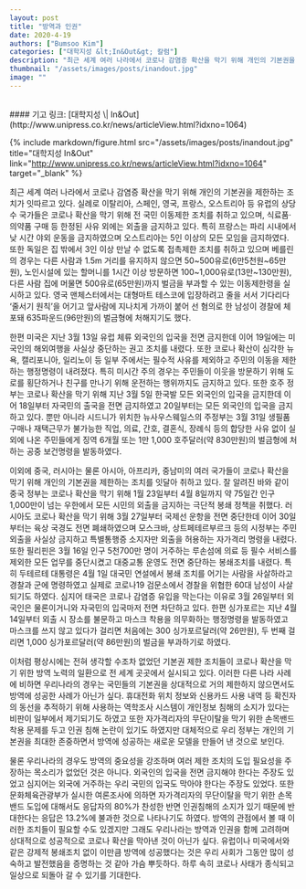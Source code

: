 ```yaml
---
layout: post
title: "방역과 인권"
date: 2020-4-19
authors: ["Bumsoo Kim"]
categories: ["대학지성 &lt;In&Out&gt; 칼럼"]
description: "최근 세계 여러 나라에서 코로나 감염증 확산을 막기 위해 개인의 기본권을 제한하는 조치가 잇따르고 있다. 실례로 이탈리아, 스페인, 영국, 프랑스, 오스트리아 등 유럽의 상당수 국가들은 코로나 확산을 막기 위해 전 국민 이동제한 조치를 취하고 있으며, 식료품·의약품 구매 등 한정된 사유 외에는 외출을 금지하고 있다."
thumbnail: "/assets/images/posts/inandout.jpg"
image: ""
---
```


<br>
#### 기고 링크: [대학지성 \| In&Out](http://www.unipress.co.kr/news/articleView.html?idxno=1064)

{% include markdown/figure.html src="/assets/images/posts/inandout.jpg" title="대학지성 In&Out" link="http://www.unipress.co.kr/news/articleView.html?idxno=1064" target="_blank" %}

최근 세계 여러 나라에서 코로나 감염증 확산을 막기 위해 개인의 기본권을 제한하는 조치가 잇따르고 있다. 실례로 이탈리아, 스페인, 영국, 프랑스, 오스트리아 등 유럽의 상당수 국가들은 코로나 확산을 막기 위해 전 국민 이동제한 조치를 취하고 있으며, 식료품·의약품 구매 등 한정된 사유 외에는 외출을 금지하고 있다. 특히 프랑스는 파리 시내에서 낮 시간 야외 운동을 금지하였으며 오스트리아는 5인 이상의 모든 모임을 금지하였다. 또한 독일은 집 밖에서 3인 이상 만날 수 없도록 접촉제한 조치를 취하고 있으며 베를린의 경우는 다른 사람과 1.5m 거리를 유지하지 않으면 50~500유로(6만5천원~65만원), 노인시설에 있는 할머니를 1시간 이상 방문하면 100~1,000유로(13만~130만원), 다른 사람 집에 머물면 500유로(65만원)까지 벌금을 부과할 수 있는 이동제한령을 실시하고 있다. 영국 맨체스터에서는 대형마트 테스코에 입장하려고 줄을 서서 기다리다 ‘줄서기 원칙’을 어기고 앞사람에 지나치게 가까이 붙어 선 혐의로 한 남성이 경찰에 체포돼 635파운드(96만원)의 벌금형에 처해지기도 했다.

한편 미국은 지난 3월 13일 유럽 체류 외국인의 입국을 전면 금지한데 이어 19일에는 미국인의 해외여행을 사실상 중단하는 권고 조치를 내렸다. 또한 코로나 확산이 심각한 뉴욕, 캘리포니아, 일리노이 등 일부 주에서는 필수적 사유를 제외하고 주민의 이동을 제한하는 행정명령이 내려졌다. 특히 미시간 주의 경우는 주민들이 이웃을 방문하기 위해 도로를 횡단하거나 친구를 만나기 위해 운전하는 행위까지도 금지하고 있다. 또한 호주 정부는 코로나 확산을 막기 위해 지난 3월 5일 한국발 모든 외국인의 입국을 금지한데 이어 18일부터 자국민의 출국을 전면 금지하였고 20일부터는 모든 외국인의 입국을 금지하고 있다. 뿐만 아니라 시드니가 위치한 뉴사우스웨일스의 주정부는 3월 31일 생필품 구매나 재택근무가 불가능한 직업, 의료, 간호, 결혼식, 장례식 등의 합당한 사유 없이 실외에 나온 주민들에게 징역 6개월 또는 1만 1,000 호주달러(약 830만원)의 벌금형에 처하는 공중 보건명령을 발동하였다.

이외에 중국, 러시아는 물론 아시아, 아프리카, 중남미의 여러 국가들이 코로나 확산을 막기 위해 개인의 기본권을 제한하는 조치를 잇달아 취하고 있다. 잘 알려진 바와 같이 중국 정부는 코로나 확산을 막기 위해 1월 23일부터 4월 8일까지 약 75일간 인구 1,000만이 넘는 우한에서 모든 시민의 외출을 금지하는 극단적 봉쇄 정책을 취했다. 러시아도 코로나 확산을 막기 위해 3월 27일부터 국제선 운항을 전면 중단한데 이어 30일부터는 육상 국경도 전면 폐쇄하였으며 모스크바, 상트페테르부르크 등의 시정부는 주민 외출을 사실상 금지하고 특별통행증 소지자만 외출을 허용하는 자가격리 명령을 내렸다. 또한 필리핀은 3월 16일 인구 5천700만 명이 거주하는 루손섬에 의료 등 필수 서비스를 제외한 모든 업무를 중단시켰고 대중교통 운영도 전면 중단하는 봉쇄조치를 내렸다. 특히 두테르테 대통령은 4월 1일 대국민 연설에서 봉쇄 조치를 어기는 사람을 사살하라고 경찰과 군에 명령하였고 실제로 코로나19 검문소에서 경찰을 위협한 60대 남성이 사살되기도 하였다. 심지어 태국은 코로나 감염증 유입을 막는다는 이유로 3월 26일부터 외국인은 물론이거니와 자국민의 입국마저 전면 차단하고 있다. 한편 싱가포르는 지난 4월 14일부터 외출 시 장소를 불문하고 마스크 착용을 의무화하는 행정명령을 발동하였고 마스크를 쓰지 않고 있다가 걸리면 처음에는 300 싱가포르달러(약 26만원), 두 번째 걸리면 1,000 싱가포르달러(약 86만원)의 벌금을 부과하기로 하였다.

이처럼 평상시에는 전혀 생각할 수조차 없었던 기본권 제한 조치들이 코로나 확산을 막기 위한 방역 노력의 일환으로 전 세계 곳곳에서 실시되고 있다. 이러한 다른 나라 사례에 비하면 우리나라의 경우는 국민들의 기본권을 상대적으로 거의 제한하지 않으면서도 방역에 성공한 사례가 아닌가 싶다. 휴대전화 위치 정보와 신용카드 사용 내역 등 확진자의 동선을 추적하기 위해 사용하는 역학조사 시스템이 개인정보 침해의 소지가 있다는 비판이 일부에서 제기되기도 하였고 또한 자가격리자의 무단이탈을 막기 위한 손목밴드 착용 문제를 두고 인권 침해 논란이 있기도 하였지만 대체적으로 우리 정부는 개인의 기본권을 최대한 존중하면서 방역에 성공하는 새로운 모델을 만들어 낸 것으로 보인다.

물론 우리나라의 경우도 방역의 중요성을 강조하며 여러 제한 조치의 도입 필요성을 주장하는 목소리가 없었던 것은 아니다. 외국인의 입국을 전면 금지해야 한다는 주장도 있었고 심지어는 외국에 거주하는 우리 국민의 입국도 막아야 한다는 주장도 있었다. 또한 문화체육관광부가 실시한 여론조사에 의하면 자가격리자의 무단이탈을 막기 위한 손목밴드 도입에 대해서도 응답자의 80%가 찬성한 반면 인권침해의 소지가 있기 때문에 반대한다는 응답은 13.2%에 불과한 것으로 나타나기도 하였다. 방역의 관점에서 볼 때 이러한 조치들이 필요할 수도 있겠지만 그래도 우리나라는 방역과 인권을 함께 고려하며 상대적으로 성공적으로 코로나 확산을 막아낸 것이 아닌가 싶다. 유럽이나 미국에서와 같은 강제적 봉쇄조치 없이 이만큼 방역에 성공했다는 것은 우리 사회가 그동안 많이 성숙하고 발전했음을 증명하는 것 같아 가슴 뿌듯하다. 하루 속히 코로나 사태가 종식되고 일상으로 되돌아 갈 수 있기를 기대한다.

<br>
